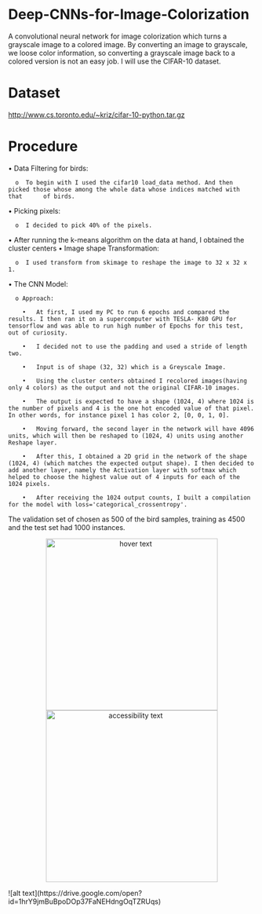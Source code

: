 # Deep-CNNs-for-Image-Colorization

A convolutional neural network for image colorization which turns a grayscale image to a colored image. By converting an image to grayscale, we loose color information, so converting a grayscale image back to a colored version is not an easy job. I will use the CIFAR-10 dataset.

# Dataset
http://www.cs.toronto.edu/~kriz/cifar-10-python.tar.gz

# Procedure

•	Data Filtering for birds:

      o  To begin with I used the cifar10 load_data method. And then picked those whose among the whole data whose indices matched with that      of birds.
  
•	Picking pixels:

      o	 I decided to pick 40% of the pixels.
  
•	After running the k-means algorithm on the data at hand, I obtained the cluster centers
•	Image shape Transformation:
 
      o	 I used transform from skimage to reshape the image to 32 x 32 x 1. 
  
•	The CNN Model:

      o	Approach:
  
        •	At first, I used my PC to run 6 epochs and compared the results. I then ran it on a supercomputer with TESLA- K80 GPU for tensorflow and was able to run high number of Epochs for this test, out of curiosity.
      
        •	I decided not to use the padding and used a stride of length two.
       
        •	Input is of shape (32, 32) which is a Greyscale Image. 
      
        •	Using the cluster centers obtained I recolored images(having only 4 colors) as the output and not the original CIFAR-10 images.
      
        •	The output is expected to have a shape (1024, 4) where 1024 is the number of pixels and 4 is the one hot encoded value of that pixel. In other words, for instance pixel 1 has color 2, [0, 0, 1, 0]. 
      
        •	Moving forward, the second layer in the network will have 4096 units, which will then be reshaped to (1024, 4) units using another Reshape layer. 
      
        •	After this, I obtained a 2D grid in the network of the shape (1024, 4) (which matches the expected output shape). I then decided to add another layer, namely the Activation layer with softmax which helped to choose the highest value out of 4 inputs for each of the 1024 pixels. 
      
        •	After receiving the 1024 output counts, I built a compilation for the model with loss='categorical_crossentropy'.

The validation set of chosen as 500 of the bird samples, training as 4500 and the test set had 1000 instances.

<p align="center">
  <img src="https://drive.google.com/open?id=1hrY9jmBuBpoDOp37FaNEHdngOqTZRUqs" width="350" title="hover text">
  <img src="https://drive.google.com/open?id=1hrY9jmBuBpoDOp37FaNEHdngOqTZRUqs" width="350" alt="accessibility text">
</p>
![alt text](https://drive.google.com/open?id=1hrY9jmBuBpoDOp37FaNEHdngOqTZRUqs)

